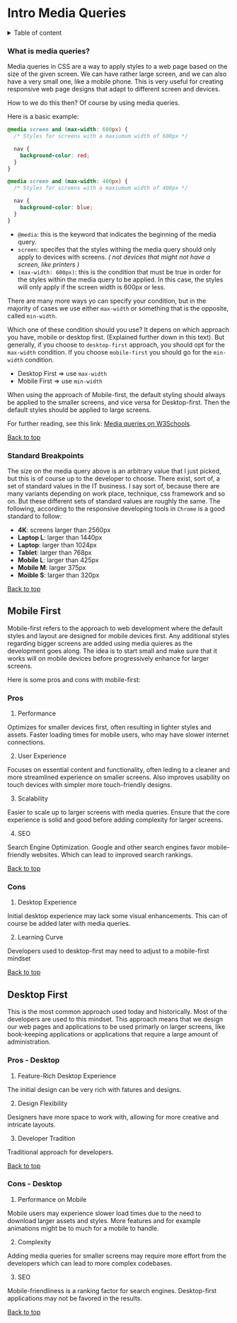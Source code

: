 # Intro Media Queries

<details>
<summary>Table of content</summary>

- [What is media queries?](#what-is-media-queries)
- [Standard Breakpoints](#standard-breakpoints)
- [Mobile First](#mobile-first)
  - [Pros](#pros)
  - [Cons](#cons)
- [Desktop First](#desktop-first)
  - [Pros](#pros---desktop)
  - [Cons](#cons---desktop)
  </details>

### What is media queries?

Media queries in CSS are a way to apply styles to a web page based on the size of the given screen. We can have rather large screen, and we can also have a very small one, like a mobile phone. This is very useful for creating responsive web page designs that adapt to different screen and devices.

How to we do this then? Of course by using media queries.

Here is a basic example:

```css
@media screen and (max-width: 600px) {
  /* Styles for screens with a maxiumum width of 600px */

  nav {
    background-color: red;
  }
}

@media screen and (max-width: 400px) {
  /* Styles for screens with a maxiumum width of 400px */

  nav {
    background-color: blue;
  }
}
```

- `@media`: this is the keyword that indicates the beginning of the media query.
- `screen`: specifes that the styles withing the media query should only apply to devices with screens. _( not devices that might not have a screen, like printers )_
- `(max-width: 600px)`: this is the condition that must be true in order for the styles within the media query to be applied. In this case, the styles will only apply if the screen width is 600px or less.

There are many more ways yo can specify your condition, but in the majority of cases we use either `max-width` or something that is the opposite, called `min-width`.

Which one of these condition should you use? It depens on which approach you have, mobile or desktop first. (Explained further down in this text). But generally, if you choose to `desktop-first` approach, you should opt for the `max-width` condition. If you choose `mobile-first` you should go for the `min-width` condition.

- Desktop First => use `max-width`
- Mobile First => use `min-width`

When using the approach of Mobile-first, the default styling should always be applied to the smaller screens, and vice versa for Desktop-first. Then the default styles should be applied to large screens.

For further reading, see this link: [Media queries on W3Schools](https://www.w3schools.com/css/css_rwd_mediaqueries.asp).

[Back to top](#intro-media-queries)

### Standard Breakpoints

The size on the media query above is an arbitrary value that I just picked, but this is of course up to the developer to choose. There exist, sort of, a set of standard values in the IT business. I say sort of, because there are many variants depending on work place, technique, css framework and so on. But these different sets of standard values are roughly the same. The following, according to the responsive developing tools in `Chrome` is a good standard to follow:

- **4K**: screens larger than 2560px
- **Laptop L**: larger than 1440px
- **Laptop**: larger than 1024px
- **Tablet**: larger than 768px
- **Mobile L**: larger than 425px
- **Mobile M**: larger 375px
- **Moible S**: larger than 320px

[Back to top](#intro-media-queries)

## Mobile First

Mobile-first refers to the approach to web development where the default styles and layout are designed for mobile devices first. Any additional styles regarding bigger screens are added using media quieres as the development goes along. The idea is to start small and make sure that it works will on mobile devices before progressively enhance for larger screens.

Here is some pros and cons with mobile-first:

### Pros

1. Performance

Optimizes for smaller devices first, often resulting in lighter styles and assets. Faster loading times for mobile users, who may have slower internet connections.

2. User Experience

Focuses on essential content and functionality, often leding to a cleaner and more streamlined experience on smaller screens. Also improves usability on touch devices with simpler more touch-friendly designs.

3. Scalability

Easier to scale up to larger screens with media queries. Ensure that the core experience is solid and good before adding complexity for larger screens.

4. SEO

Search Engine Optimization. Google and other search engines favor mobile-friendly websites. Which can lead to improved search rankings.

[Back to top](#intro-media-queries)

### Cons

1. Desktop Experience

Initial desktop experience may lack some visual enhancements. This can of course be added later with media queries.

2. Learning Curve

Developers used to desktop-first may need to adjust to a mobile-first mindset

[Back to top](#intro-media-queries)

## Desktop First

This is the most common approach used today and historically. Most of the developers are used to this mindset. This approach means that we design our web pages and applications to be used primarly on larger screens, like book-keeping applications or applications that require a large amount of administration.

### Pros - Desktop

1. Feature-Rich Desktop Experience

The initial design can be very rich with fatures and designs.

2. Design Flexibility

Designers have more space to work with, allowing for more creative and intricate layouts.

3. Developer Tradition

Traditional approach for developers.

[Back to top](#intro-media-queries)

### Cons - Desktop

1. Performance on Mobile

Mobile users may experience slower load times due to the need to download larger assets and styles. More features and for example animations might be to much for a mobile to handle.

2. Complexity

Adding media queries for smaller screens may require more effort from the developers which can lead to more complex codebases.

3. SEO

Mobile-friendliness is a ranking factor for search engines. Desktop-first applications may not be favored in the results.

[Back to top](#intro-media-queries)



